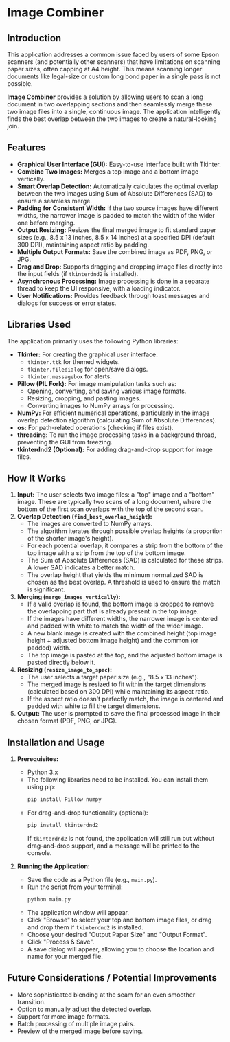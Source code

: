 # Image Combiner

## Introduction

This application addresses a common issue faced by users of some Epson scanners (and potentially other scanners) that have limitations on scanning paper sizes, often capping at A4 height. This means scanning longer documents like legal-size or custom long bond paper in a single pass is not possible.

**Image Combiner** provides a solution by allowing users to scan a long document in two overlapping sections and then seamlessly merge these two image files into a single, continuous image. The application intelligently finds the best overlap between the two images to create a natural-looking join.

## Features

*   **Graphical User Interface (GUI):** Easy-to-use interface built with Tkinter.
*   **Combine Two Images:** Merges a top image and a bottom image vertically.
*   **Smart Overlap Detection:** Automatically calculates the optimal overlap between the two images using Sum of Absolute Differences (SAD) to ensure a seamless merge.
*   **Padding for Consistent Width:** If the two source images have different widths, the narrower image is padded to match the width of the wider one before merging.
*   **Output Resizing:** Resizes the final merged image to fit standard paper sizes (e.g., 8.5 x 13 inches, 8.5 x 14 inches) at a specified DPI (default 300 DPI), maintaining aspect ratio by padding.
*   **Multiple Output Formats:** Save the combined image as PDF, PNG, or JPG.
*   **Drag and Drop:** Supports dragging and dropping image files directly into the input fields (if `tkinterdnd2` is installed).
*   **Asynchronous Processing:** Image processing is done in a separate thread to keep the UI responsive, with a loading indicator.
*   **User Notifications:** Provides feedback through toast messages and dialogs for success or error states.

## Libraries Used

The application primarily uses the following Python libraries:

*   **Tkinter:** For creating the graphical user interface.
    *   `tkinter.ttk` for themed widgets.
    *   `tkinter.filedialog` for open/save dialogs.
    *   `tkinter.messagebox` for alerts.
*   **Pillow (PIL Fork):** For image manipulation tasks such as:
    *   Opening, converting, and saving various image formats.
    *   Resizing, cropping, and pasting images.
    *   Converting images to NumPy arrays for processing.
*   **NumPy:** For efficient numerical operations, particularly in the image overlap detection algorithm (calculating Sum of Absolute Differences).
*   **os:** For path-related operations (checking if files exist).
*   **threading:** To run the image processing tasks in a background thread, preventing the GUI from freezing.
*   **tkinterdnd2 (Optional):** For adding drag-and-drop support for image files.

## How It Works

1.  **Input:** The user selects two image files: a "top" image and a "bottom" image. These are typically two scans of a long document, where the bottom of the first scan overlaps with the top of the second scan.
2.  **Overlap Detection (`find_best_overlap_height`):**
    *   The images are converted to NumPy arrays.
    *   The algorithm iterates through possible overlap heights (a proportion of the shorter image's height).
    *   For each potential overlap, it compares a strip from the bottom of the top image with a strip from the top of the bottom image.
    *   The Sum of Absolute Differences (SAD) is calculated for these strips. A lower SAD indicates a better match.
    *   The overlap height that yields the minimum normalized SAD is chosen as the best overlap. A threshold is used to ensure the match is significant.
3.  **Merging (`merge_images_vertically`):**
    *   If a valid overlap is found, the bottom image is cropped to remove the overlapping part that is already present in the top image.
    *   If the images have different widths, the narrower image is centered and padded with white to match the width of the wider image.
    *   A new blank image is created with the combined height (top image height + adjusted bottom image height) and the common (or padded) width.
    *   The top image is pasted at the top, and the adjusted bottom image is pasted directly below it.
4.  **Resizing (`resize_image_to_spec`):**
    *   The user selects a target paper size (e.g., "8.5 x 13 inches").
    *   The merged image is resized to fit within the target dimensions (calculated based on 300 DPI) while maintaining its aspect ratio.
    *   If the aspect ratio doesn't perfectly match, the image is centered and padded with white to fill the target dimensions.
5.  **Output:** The user is prompted to save the final processed image in their chosen format (PDF, PNG, or JPG).

## Installation and Usage

1.  **Prerequisites:**
    *   Python 3.x
    *   The following libraries need to be installed. You can install them using pip:
        ```bash
        pip install Pillow numpy
        ```
    *   For drag-and-drop functionality (optional):
        ```bash
        pip install tkinterdnd2
        ```
        If `tkinterdnd2` is not found, the application will still run but without drag-and-drop support, and a message will be printed to the console.

2.  **Running the Application:**
    *   Save the code as a Python file (e.g., `main.py`).
    *   Run the script from your terminal:
        ```bash
        python main.py
        ```
    *   The application window will appear.
    *   Click "Browse" to select your top and bottom image files, or drag and drop them if `tkinterdnd2` is installed.
    *   Choose your desired "Output Paper Size" and "Output Format".
    *   Click "Process & Save".
    *   A save dialog will appear, allowing you to choose the location and name for your merged file.

## Future Considerations / Potential Improvements

*   More sophisticated blending at the seam for an even smoother transition.
*   Option to manually adjust the detected overlap.
*   Support for more image formats.
*   Batch processing of multiple image pairs.
*   Preview of the merged image before saving.
